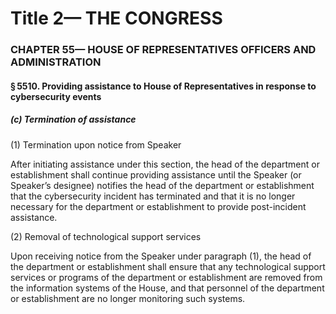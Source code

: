 
# Title 2— THE CONGRESS
### CHAPTER 55— HOUSE OF REPRESENTATIVES OFFICERS AND ADMINISTRATION
#### § 5510. Providing assistance to House of Representatives in response to cybersecurity events
##### (c) Termination of assistance

(1) Termination upon notice from Speaker

After initiating assistance under this section, the head of the department or establishment shall continue providing assistance until the Speaker (or Speaker’s designee) notifies the head of the department or establishment that the cybersecurity incident has terminated and that it is no longer necessary for the department or establishment to provide post-incident assistance.

(2) Removal of technological support services

Upon receiving notice from the Speaker under paragraph (1), the head of the department or establishment shall ensure that any technological support services or programs of the department or establishment are removed from the information systems of the House, and that personnel of the department or establishment are no longer monitoring such systems.
